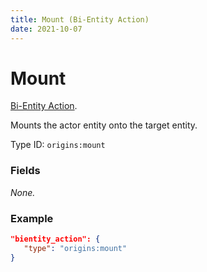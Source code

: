 ```yaml
---
title: Mount (Bi-Entity Action)
date: 2021-10-07
---
```

# Mount

[Bi-Entity Action](../bientity_actions.md).

Mounts the actor entity onto the target entity.

Type ID: `origins:mount`

### Fields

_None._

### Example

```json
"bientity_action": {
   "type": "origins:mount"
}
```
